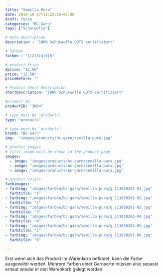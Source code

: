 ```yaml
---
title: "Semilla Pura"
date: 2019-10-17T11:22:16+06:00
draft: false
categories: "BC-Garn"
tags: ["Schurwolle"] 

# meta description
description : "100% Schurwolle GOTS zertifiziert"

# Farben
farben : "1|2|3|4|5|6"

# product Price
dprice: "12,50"
price: "12.50"
priceBefore: ""

# Product Short Description
shortDescription: "100% Schurwolle GOTS zertifiziert"

#product ID
productID: "3004"

# type must be "products"
type: "products"

# type must be "products"
brand: "BC-Garn"
img:  "images/products/bc-garn/semilla-pura.jpg"   

# product Images
# first image will be shown in the product page 
images:
  - image: "images/products/bc-garn/semilla-pura.jpg" 
  - image: "images/products/bc-garn/semilla-pura.jpg" 
  - image: "images/products/bc-garn/semilla-pura.jpg" 

# product colors
farbimages:  
- farbimg: "images/farben/bc-garn/semilla-pura/g_111010261-01.jpg"	
  farbtitle: "1"
- farbimg: "images/farben/bc-garn/semilla-pura/g_111010261-02.jpg"	
  farbtitle: "2"
- farbimg: "images/farben/bc-garn/semilla-pura/g_111010261-03.jpg"	
  farbtitle: "3"
- farbimg: "images/farben/bc-garn/semilla-pura/g_111010261-04.jpg"	
  farbtitle: "4"
- farbimg: "images/farben/bc-garn/semilla-pura/g_111010261-05.jpg"	
  farbtitle: "5"
- farbimg: "images/farben/bc-garn/semilla-pura/g_111010261-06.jpg"	
  farbtitle: "6"  

---
```


Erst wenn sich das Produkt im Warenkorb befindet, kann die Farbe ausgewählt werden.
Mehrere Farben einer Garnsorte müssen also separat erneut wieder in den Warenkorb gelegt werden.
